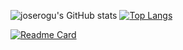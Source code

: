 ![joserogu's GitHub stats](https://github-readme-stats.vercel.app/api?username=joserogu&show_icons=true&theme=bear) [![Top Langs](https://github-readme-stats.vercel.app/api/top-langs/?username=joserogu&layout=compact&theme=bear)](https://github.com/joserogu)

[![Readme Card](https://github-readme-stats.vercel.app/api/pin/?username=joserogu&repo=GAMESEEKER&theme=bear)](https://github.com/joserogu/GAMESEEKER)


